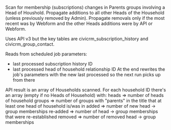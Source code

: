 Scan for membership (subscriptions) changes in Parents groups involving a Head of Houshold. Propagate additions to all other Heads of the Household (unless previously removed by Admin). Propagate removals only if the most recent was by Webform and the other Heads additions were by API or Webform.

Uses API v3 but the key tables are civicrm_subscription_history and civicrm_group_contact.

Reads from scheduled job parameters:
- last processed subscription history ID
- last processed head of household relationship ID
At the end rewrites the job's parameters with the new last processed so the next run picks up from there

API result is an array of Households scanned. For each household ID there's an array (empty if no Heads of Household) with:
heads => number of heads of household
groups => number of groups with "parents" in the title that at least one head of household is/was in
added => number of new head -> group memberships
re-added => number of head -> group memberships that were re-established
removed => number of removed head -> group memberships
